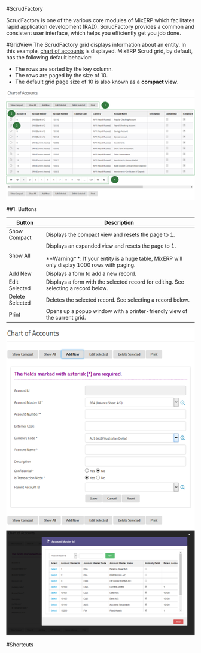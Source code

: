 #ScrudFactory

ScrudFactory is one of the various core modules of MixERP which facilitates rapid application development (RAD). ScrudFactory provides a common and consistent user interface, which helps you efficiently get you job done.

#GridView
The ScrudFactory grid displays information about an entity. In this example, [chart of accounts](../sales/setup/coa.md) is displayed. MixERP Scrud grid, by default, has the following default behavior:

* The rows are sorted by the key column.
* The rows are paged by the size of 10.
* The default grid page size of 10 is also known as a **compact view**.

![ScrudFactory Grid](images/scrud-grid.png)

##1. Buttons

<table>
	<thead>
		<tr>
			<th>Button</th>
			<th>Description</th>
		</tr>
	</thead>
	<tbody>
		<tr>
			<td>Show Compact</td>
			<td>Displays the compact view and resets the page to 1.</td>
		</tr>
		<tr>
			<td>Show All</td>
			<td>
				Displays an expanded view and resets the page to 1.
				<br/>
				<br/>
				**Warning**: If your entity is a huge table, MixERP will only
				display 1000 rows with paging.
			</td>
		</tr>
		<tr>
			<td>Add New</td>
			<td>Displays a form to add a new record.</td>
		</tr>
		<tr>
			<td>Edit Selected</td>
			<td>Displays a form with the selected record for editing. See selecting a record below.</td>
		</tr>
		<tr>
			<td>Delete Selected</td>
			<td>Deletes the selected record. See selecting a record below.</td>
		</tr>
		<tr>
			<td>Print</td>
			<td>Opens up a popup window with a printer-friendly view of the current grid.</td>
		</tr>
	</tbody>
</table>

![ScrudFactory Form](images/scrud-form.png)
![Scrud Item Selector](images/scrud-item-selector.png)


#Shortcuts